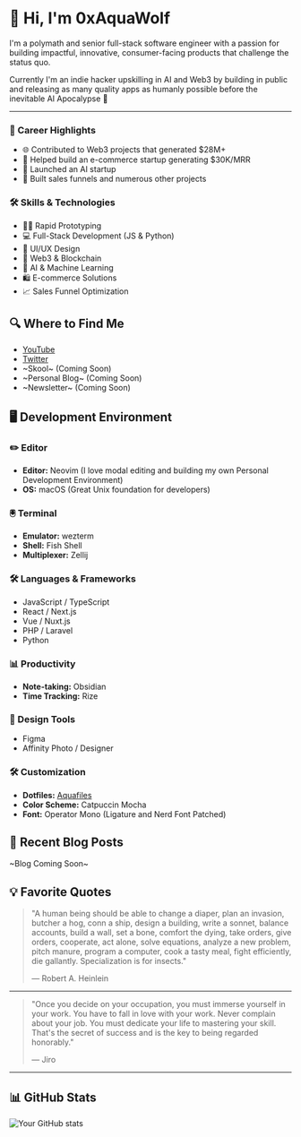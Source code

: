 # 👋 Hi, I'm 0xAquaWolf

I'm a polymath and senior full-stack software engineer with a passion for building impactful, innovative, consumer-facing products that challenge the status quo.

Currently I'm an indie hacker upskilling in AI and Web3 by building in public and releasing as many quality apps as humanly possible before the inevitable AI Apocalypse 🤖

---

### 💼 Career Highlights

- 🌐 Contributed to Web3 projects that generated $28M+
- 🛒 Helped build an e-commerce startup generating $30K/MRR
- 🤖 Launched an AI startup
- 🚀 Built sales funnels and numerous other projects

### 🛠️ Skills & Technologies

- 🏃‍♂️ Rapid Prototyping
- 💻 Full-Stack Development (JS & Python)
- 🎨 UI/UX Design
- 🔗 Web3 & Blockchain
- 🧠 AI & Machine Learning
- 🛍️ E-commerce Solutions
- 📈 Sales Funnel Optimization

## 🔍 Where to Find Me

- [YouTube](https://www.youtube.com/channel/UCkwRYP1J1hjRXwo5lyBRWdQ)
- [Twitter](https://twitter.com/0xAquaWolf)
- ~Skool~ (Coming Soon)
- ~Personal Blog~ (Coming Soon)
- ~Newsletter~ (Coming Soon)
<!-- - [Instagram](https://www.instagram.com/0xAquaWolf) -->

## 🖥️ Development Environment

### ✏️ Editor

- **Editor:** Neovim (I love modal editing and building my own Personal Development Environment)
- **OS:** macOS (Great Unix foundation for developers)

### 🖲️ Terminal

- **Emulator:** wezterm
- **Shell:** Fish Shell
- **Multiplexer:** Zellij

### 🛠️ Languages & Frameworks

- JavaScript / TypeScript
- React / Next.js
- Vue / Nuxt.js
- PHP / Laravel
- Python

### 📊 Productivity

- **Note-taking:** Obsidian
- **Time Tracking:** Rize

### 🎨 Design Tools

- Figma
- Affinity Photo / Designer

### 🛠️ Customization

- **Dotfiles:** [Aquafiles](https://github.com/0xaquawolf/aquafiles)
- **Color Scheme:** Catpuccin Mocha
- **Font:** Operator Mono (Ligature and Nerd Font Patched)

## 📝 Recent Blog Posts

<!-- BLOG-POST-LIST:START -->

~Blog Coming Soon~

<!-- BLOG-POST-LIST:END -->

## 💡 Favorite Quotes

> "A human being should be able to change a diaper, plan an invasion, butcher a hog, conn a ship, design a building, write a sonnet, balance accounts, build a wall, set a bone, comfort the dying, take orders, give orders, cooperate, act alone, solve equations, analyze a new problem, pitch manure, program a computer, cook a tasty meal, fight efficiently, die gallantly. Specialization is for insects."
>
> — Robert A. Heinlein

---

> "Once you decide on your occupation, you must immerse yourself in your work. You have to fall in love with your work. Never complain about your job. You must dedicate your life to mastering your skill. That's the secret of success and is the key to being regarded honorably."
>
> — Jiro

---

## 📊 GitHub Stats

![Your GitHub stats](https://github-readme-stats.vercel.app/api?username=0xAquaWolf&show_icons=true&theme=ambient_gradient)

